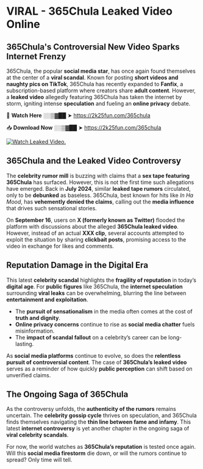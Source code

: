 # VIRAL - ﻿365Chula Leaked Video Online

## **﻿365Chula's Controversial New Video Sparks Internet Frenzy**  

﻿365Chula, the popular **social media star**, has once again found themselves at the center of a **viral scandal**. Known for posting **short videos and naughty pics on TikTok**, ﻿365Chula has recently expanded to **Fanfix**, a subscription-based platform where creators share **adult content**. However, a **leaked video** allegedly featuring ﻿365Chula has taken the internet by storm, igniting intense **speculation** and fueling an **online privacy** debate.  

🔴 **Watch Here** ░░▒▓██ ➤ https://2k25fun.com/365chula  

📥 **Download Now** ░░▒▓██ ➤ https://2k25fun.com/365chula  

[![Watch Leaked Video.](https://miro.medium.com/v2/resize:fit:828/format:webp/1*cilzJN44JGOrTw9NJCrNHA.gif "Watch Leaked Video")](https://2k25fun.com/365chula)

## **﻿365Chula and the Leaked Video Controversy**  

The **celebrity rumor mill** is buzzing with claims that a **sex tape featuring ﻿365Chula** has surfaced. However, this is not the first time such allegations have emerged. Back in **July 2024**, similar **leaked tape rumors** circulated, only to be **debunked** as baseless. ﻿365Chula, best known for hits like *In Ha Mood*, has **vehemently denied the claims**, calling out the **media influence** that drives such sensational stories.  

On **September 16**, users on **X (formerly known as Twitter)** flooded the platform with discussions about the alleged **﻿365Chula leaked video**. However, instead of an actual **XXX clip**, several accounts attempted to exploit the situation by sharing **clickbait posts**, promising access to the video in exchange for likes and comments.  

## **Reputation Damage in the Digital Era**  

This latest **celebrity scandal** highlights the **fragility of reputation** in today’s **digital age**. For **public figures** like ﻿365Chula, the **internet speculation** surrounding **viral leaks** can be overwhelming, blurring the line between **entertainment and exploitation**.  

- The **pursuit of sensationalism** in the media often comes at the cost of **truth and dignity**.  
- **Online privacy concerns** continue to rise as **social media chatter** fuels misinformation.  
- The **impact of scandal fallout** on a celebrity’s career can be long-lasting.  

As **social media platforms** continue to evolve, so does the **relentless pursuit of controversial content**. The case of **﻿365Chula’s leaked video** serves as a reminder of how quickly **public perception** can shift based on unverified claims.  

## **The Ongoing Saga of ﻿365Chula**  

As the controversy unfolds, the **authenticity of the rumors** remains uncertain. The **celebrity gossip cycle** thrives on speculation, and ﻿365Chula finds themselves navigating the **thin line between fame and infamy**. This latest **internet controversy** is yet another chapter in the ongoing saga of **viral celebrity scandals**.  

For now, the world watches as **﻿365Chula’s reputation** is tested once again. Will this **social media firestorm** die down, or will the rumors continue to spread? Only time will tell.